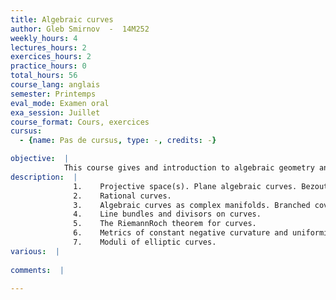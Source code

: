 ```yaml
---
title: Algebraic curves
author: Gleb Smirnov  -  14M252
weekly_hours: 4
lectures_hours: 2
exercices_hours: 2
practice_hours: 0
total_hours: 56
course_lang: anglais
semester: Printemps
eval_mode: Examen oral
exa_session: Juillet
course_format: Cours, exercices
cursus:
  - {name: Pas de cursus, type: -, credits: -}

objective:  |
            This course gives and introduction to algebraic geometry and develops the theory of complex algebraic curves.
description:  |
              1.	Projective space(s). Plane algebraic curves. Bezouts theorem.
              2.	Rational curves.
              3.	Algebraic curves as complex manifolds. Branched coverings. The Riemann-Hurwitz formula.
              4.	Line bundles and divisors on curves.
              5.	The RiemannRoch theorem for curves.
              6.	Metrics of constant negative curvature and uniformization theorem.
              7.	Moduli of elliptic curves.
various:  |
          
comments:  |
           
---
```

